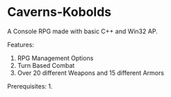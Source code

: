 # Caverns-Kobolds

A Console RPG made with basic C++ and Win32 AP.

Features:
1. RPG Management Options
2. Turn Based Combat
3. Over 20 different Weapons and 15 different Armors

Prerequisites:
1. 
